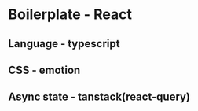 # Boilerplate - React

## Language - typescript

## CSS - emotion

## Async state - tanstack(react-query)
